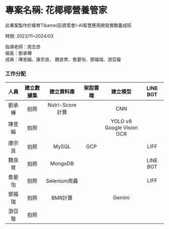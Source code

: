 # 專案名稱: 花椰椰營養管家
此專案製作於緯育Tibame(前資策會)-AI智慧應用開發實戰養成班

時間: 2023/11~2024/03

指導老師：周志昂<br>
組長：劉承樺<br>
成員：陳昱綸、康宗良、 魏良育、詹晏怡、鄧福瑞、游亞璇

### 工作分配
|人員|建立數據集|建立資料庫|架設雲端|建立模型|LINE BOT|
|:--------:|:--------:|:----------:|:--------:|:----------:|:------------:|
|劉承樺|拍照|Nutri-Score計算| |CNN| |
|陳昱綸|拍照| | |YOLO v8<br>Google Vision OCR |
|康宗良|拍照|MySQL|GCP| |LIFF|
|魏良育|拍照|MongoDB| | |LINE BOT|
|詹晏怡|拍照|Selenium爬蟲| | |LIFF|
|鄧福瑞|拍照|BMR計算| |Gemini| |
|游亞璇|拍照| | | | |
